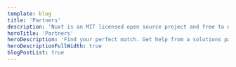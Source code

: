 ```yaml
---
template: blog
title: 'Partners'
description: 'Nuxt is an MIT licensed open source project and free to use. However, the maintenance effort is not sustainable without proper financial backing.'
heroTitle: 'Partners'
heroDescription: 'Find your perfect match. Get help from a solutions partner or solutions provider.'
heroDescriptionFullWidth: true
blogPostList: true
---
```


